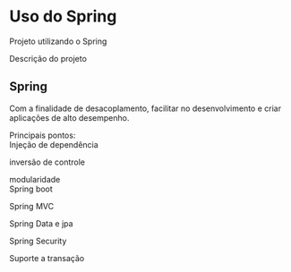 # Uso do Spring

Projeto utilizando o Spring

Descrição do projeto

## Spring
Com a finalidade de desacoplamento, facilitar no desenvolvimento e criar aplicações de alto desempenho.

Principais pontos:\
Injeção de dependência

inversão de controle

modularidade\
Spring boot

Spring MVC

Spring Data e jpa

Spring Security 

Suporte a transação 





